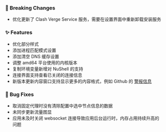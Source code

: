 ### 🚨 Breaking Changes

- 优化更新了 Clash Verge Service 服务，需要在设置界面中重新卸载安装服务

### ✨ Features

- 优化部分样式
- 添加进程匹配模式设置
- 添加清空 DNS 缓存设置
- 调整 amd64 平台使用的内核版本
- 复制环境变量新增对 NuShell 的支持
- 连接界面支持查看已关闭的连接信息
- 新版本更新内容窗口支持显示更多的内容格式，例如 Github 的 [警报信息](https://docs.github.com/zh/contributing/style-guide-and-content-model/style-guide#alerts)

### 🐛 Bug Fixes

- 取消固定代理时没有清除配置中选中节点信息的数据
- 未同步更新流量图显
- 应用未及时关闭 websocket 连接导致应用后台运行时，内存占用持续升高的问题
